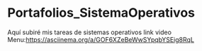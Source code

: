 # Portafolios_SistemaOperativos
Aquí subiré mis tareas de sistemas operativos 
link video Menu:https://asciinema.org/a/GOF6XZeBeWwSYpqbYSEig8RqL
